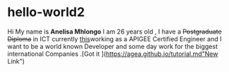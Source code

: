 # hello-world2
Hi My name is **Anelisa Mhlongo** I am 26 years old , I have a ~~Postgraduate Diploma~~ in ICT currently [this](me)working as a APIGEE Certified Engineer and I want to be a world known Developer and some day work for the biggest international Companies .[Got it ](https://agea.github.io/tutorial.md"New Link")
